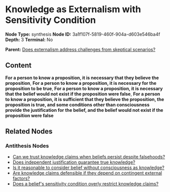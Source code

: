 # Knowledge as Externalism with Sensitivity Condition

**Node Type:** synthesis
**Node ID:** 3a1f107f-5819-460f-904a-d603e546ba4f
**Depth:** 3
**Terminal:** No

**Parent:** [Does externalism address challenges from skeptical scenarios?](does-externalism-address-challenges-from-skeptical-scenarios-antithesis-1e93bde2-82f3-4c3b-9424-1c5a9695e302.md)

## Content

**For a person to know a proposition, it is necessary that they believe the proposition**, **For a person to know a proposition, it is necessary for the proposition to be true**, **For a person to know a proposition, it is necessary that the belief would not exist if the proposition were false**, **For a person to know a proposition, it is sufficient that they believe the proposition, the proposition is true, and some conditions other than consciousness provide the justification for the belief, and the belief would not exist if the proposition were false**

## Related Nodes

### Antithesis Nodes

- [Can we trust knowledge claims when beliefs persist despite falsehoods?](can-we-trust-knowledge-claims-when-beliefs-persist-despite-falsehoods-antithesis-698985de-a3de-40af-a860-58444a777c01.md)
- [Does independent justification guarantee true knowledge?](does-independent-justification-guarantee-true-knowledge-antithesis-0bb1f0cf-0c1a-4294-b74e-eab169aa7486.md)
- [Is it reasonable to consider belief without consciousness as knowledge?](is-it-reasonable-to-consider-belief-without-consciousness-as-knowledge-antithesis-c73b4a70-665f-402c-9a55-2337e1a45ef0.md)
- [Are knowledge claims defensible if they depend on contingent external factors?](are-knowledge-claims-defensible-if-they-depend-on-contingent-external-factors-antithesis-465355c2-8e2d-45eb-8217-2c441f307ead.md)
- [Does a belief's sensitivity condition overly restrict knowledge claims?](does-a-beliefs-sensitivity-condition-overly-restrict-knowledge-claims-antithesis-e3cfae46-1604-45f0-b3aa-721c74b04f16.md)
